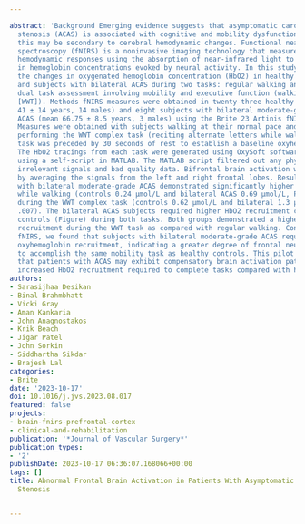 ---
abstract: 'Background Emerging evidence suggests that asymptomatic carotid artery
  stenosis (ACAS) is associated with cognitive and mobility dysfunction, and that
  this may be secondary to cerebral hemodynamic changes. Functional near-infrared
  spectroscopy (fNIRS) is a noninvasive imaging technology that measures cerebral
  hemodynamic responses using the absorption of near-infrared light to identify changes
  in hemoglobin concentrations evoked by neural activity. In this study, we evaluated
  the changes in oxygenated hemoglobin concentration (HbO2) in healthy control subjects
  and subjects with bilateral ACAS during two tasks: regular walking and during a
  dual task assessment involving mobility and executive function (walking while talking
  [WWT]). Methods fNIRS measures were obtained in twenty-three healthy subjects (mean
  41 ± 14 years, 14 males) and eight subjects with bilateral moderate-grade (50%-69%)
  ACAS (mean 66.75 ± 8.5 years, 3 males) using the Brite 23 Artinis fNIRS system.
  Measures were obtained with subjects walking at their normal pace and then while
  performing the WWT complex task (reciting alternate letters while walking). Each
  task was preceded by 30 seconds of rest to establish a baseline oxyhemoglobin level.
  The HbO2 tracings from each task were generated using OxySoft software and analyzed
  using a self-script in MATLAB. The MATLAB script filtered out any physiologically
  irrelevant signals and bad quality data. Bifrontal brain activation was assessed
  by averaging the signals from the left and right frontal lobes. Results Subjects
  with bilateral moderate-grade ACAS demonstrated significantly higher mean HbO2 concentrations
  while walking (controls 0.24 μmol/L and bilateral ACAS 0.69 μmol/L, P = .006) and
  during the WWT complex task (controls 0.62 μmol/L and bilateral 1.3 μmol/L, P =
  .007). The bilateral ACAS subjects required higher HbO2 recruitment compared with
  controls (Figure) during both tasks. Both groups demonstrated a higher mean HbO2
  recruitment during the WWT task as compared with regular walking. Conclusions Using
  fNIRS, we found that subjects with bilateral moderate-grade ACAS required higher
  oxyhemoglobin recruitment, indicating a greater degree of frontal neural activity,
  to accomplish the same mobility task as healthy controls. This pilot study indicates
  that patients with ACAS may exhibit compensatory brain activation patterns with
  increased HbO2 recruitment required to complete tasks compared with healthy controls.'
authors:
- Sarasijhaa Desikan
- Binal Brahmbhatt
- Vicki Gray
- Aman Kankaria
- John Anagnostakos
- Krik Beach
- Jigar Patel
- John Sorkin
- Siddhartha Sikdar
- Brajesh Lal
categories:
- Brite
date: '2023-10-17'
doi: 10.1016/j.jvs.2023.08.017
featured: false
projects:
- brain-fnirs-prefrontal-cortex
- clinical-and-rehabilitation
publication: '*Journal of Vascular Surgery*'
publication_types:
- '2'
publishDate: 2023-10-17 06:36:07.168066+00:00
tags: []
title: Abnormal Frontal Brain Activation in Patients With Asymptomatic Carotid Artery
  Stenosis

---
